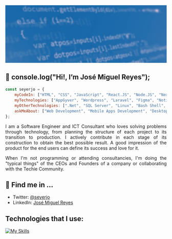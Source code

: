<img src="./assets/github-profile-banner.jpg" />

## 👋 console.log("Hi!, I’m José Miguel Reyes");

```javascript
const seyerjo = {
    myCodeIn: ["HTML", "CSS", "JavaScript", "React.JS", "Node.JS", "Next.JS", "React Native", "PHP", "C#", "Python"],
    myTechnologies: ["AppGyver", "Wordpress", "Laravel", "Figma", "Notion", "SQLite", "MySQL", "MongoDB", "PostgreSQL"],
    myOtherTechnologies: [".Net", "SQL Server", "Linux", "Bash Shell", "Windows", "Powershell", "Git", "Github"],
    askMeAbout: ["Web Development", "Mobile Apps Development", "Desktop Applications Development", "ICT"],
};
```

<p align="justify">
I am a Software Engineer and ICT Consultant who loves solving problems through technology, from planning the structure of each project to its transition to production. I actively contribute in each stage of its construction to obtain the best possible result. A good impression of the product for the end users can define its success and love for it.
</p>
<p align="justify">
When I'm not programming or attending consultancies, I'm doing the "typical things" of the CEOs and Founders of a company or collaborating with the Techie Community.
</p>

## 📲 Find me in ...

-   Twitter: [@seyerjo](https://twitter.com/seyerjo "@seyerjo")
-   LinkedIn: [José Miguel Reyes](https://www.linkedin.com/in/josem-reyes "José Miguel Reyes")

## Technologies that I use:

[![My Skills](https://skills.thijs.gg/icons?i=html,css,js,react,nodejs,nextjs,php,laravel,wordpress,cs,dotnet,python,sqlite,mysql,mongodb,postgres,figma,linux,bash,git,github)](https://skills.thijs.gg)

